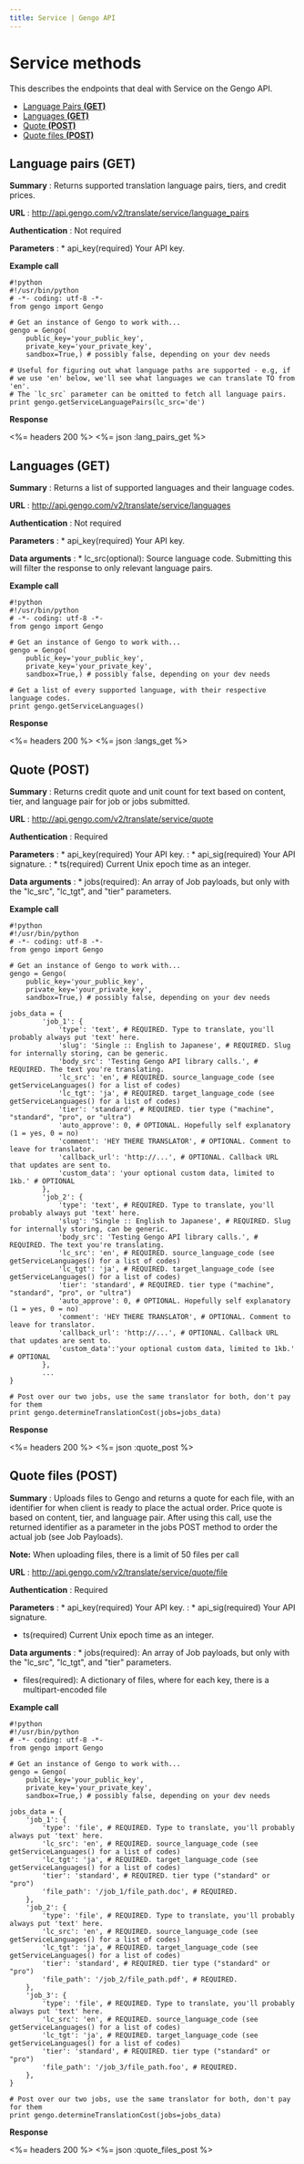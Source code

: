 ```yaml
---
title: Service | Gengo API
---
```


# Service methods

This describes the endpoints that deal with Service on the Gengo API.

* [Language Pairs __(GET)__](#language-pairs-get)
* [Languages __(GET)__](#languages-get)
* [Quote __(POST)__](#quote-post)
* [Quote files __(POST)__](#quote-files-post)


## Language pairs (GET)

__Summary__
: Returns supported translation language pairs, tiers, and credit prices.

__URL__
: http://api.gengo.com/v2/translate/service/language_pairs

__Authentication__
: Not required

__Parameters__
: * api_key(required) Your API key.

__Example call__

    #!python
    #!/usr/bin/python
    # -*- coding: utf-8 -*-
    from gengo import Gengo

    # Get an instance of Gengo to work with...
    gengo = Gengo(
        public_key='your_public_key',
        private_key='your_private_key',
        sandbox=True,) # possibly false, depending on your dev needs

    # Useful for figuring out what language paths are supported - e.g, if 
    # we use 'en' below, we'll see what languages we can translate TO from 'en'.
    # The `lc_src` parameter can be omitted to fetch all language pairs.
    print gengo.getServiceLanguagePairs(lc_src='de')

__Response__

<%= headers 200 %>
<%= json :lang_pairs_get %>

## Languages (GET)

__Summary__
: Returns a list of supported languages and their language codes.

__URL__
: http://api.gengo.com/v2/translate/service/languages

__Authentication__
: Not required

__Parameters__
: * api_key(required) Your API key.

__Data arguments__
: * lc_src(optional): Source language code. Submitting this will filter the response to only relevant language pairs.

__Example call__

    #!python
    #!/usr/bin/python
    # -*- coding: utf-8 -*-
    from gengo import Gengo

    # Get an instance of Gengo to work with...
    gengo = Gengo(
        public_key='your_public_key',
        private_key='your_private_key',
        sandbox=True,) # possibly false, depending on your dev needs

    # Get a list of every supported language, with their respective language codes.
    print gengo.getServiceLanguages()


__Response__

<%= headers 200 %>
<%= json :langs_get %>

## Quote (POST)

__Summary__
: Returns credit quote and unit count for text based on content, tier, and language pair for job or jobs submitted.

__URL__
: http://api.gengo.com/v2/translate/service/quote

__Authentication__
: Required

__Parameters__
: * api_key(required) Your API key.
: * api_sig(required) Your API signature.
: * ts(required) Current Unix epoch time as an integer.

__Data arguments__
: * jobs(required): An array of Job payloads, but only with the "lc_src", "lc_tgt", and "tier" parameters.

__Example call__

    #!python
    #!/usr/bin/python
    # -*- coding: utf-8 -*-
    from gengo import Gengo

    # Get an instance of Gengo to work with...
    gengo = Gengo(
        public_key='your_public_key',
        private_key='your_private_key',
        sandbox=True,) # possibly false, depending on your dev needs

    jobs_data = {
            'job_1': {
                'type': 'text', # REQUIRED. Type to translate, you'll probably always put 'text' here.
                'slug': 'Single :: English to Japanese', # REQUIRED. Slug for internally storing, can be generic.
                'body_src': 'Testing Gengo API library calls.', # REQUIRED. The text you're translating.
                'lc_src': 'en', # REQUIRED. source_language_code (see getServiceLanguages() for a list of codes)
                'lc_tgt': 'ja', # REQUIRED. target_language_code (see getServiceLanguages() for a list of codes)
                'tier': 'standard', # REQUIRED. tier type ("machine", "standard", "pro", or "ultra")
                'auto_approve': 0, # OPTIONAL. Hopefully self explanatory (1 = yes, 0 = no)
                'comment': 'HEY THERE TRANSLATOR', # OPTIONAL. Comment to leave for translator.
                'callback_url': 'http://...', # OPTIONAL. Callback URL that updates are sent to.
                'custom_data': 'your optional custom data, limited to 1kb.' # OPTIONAL
            },
            'job_2': {
                'type': 'text', # REQUIRED. Type to translate, you'll probably always put 'text' here.
                'slug': 'Single :: English to Japanese', # REQUIRED. Slug for internally storing, can be generic.
                'body_src': 'Testing Gengo API library calls.', # REQUIRED. The text you're translating.
                'lc_src': 'en', # REQUIRED. source_language_code (see getServiceLanguages() for a list of codes)
                'lc_tgt': 'ja', # REQUIRED. target_language_code (see getServiceLanguages() for a list of codes)
                'tier': 'standard', # REQUIRED. tier type ("machine", "standard", "pro", or "ultra")
                'auto_approve': 0, # OPTIONAL. Hopefully self explanatory (1 = yes, 0 = no)
                'comment': 'HEY THERE TRANSLATOR', # OPTIONAL. Comment to leave for translator.
                'callback_url': 'http://...', # OPTIONAL. Callback URL that updates are sent to.
                'custom_data':'your optional custom data, limited to 1kb.' # OPTIONAL
            },
            ...
    }

    # Post over our two jobs, use the same translator for both, don't pay for them
    print gengo.determineTranslationCost(jobs=jobs_data)

__Response__

<%= headers 200 %>
<%= json :quote_post %>

## Quote files (POST)

__Summary__
: Uploads files to Gengo and returns a quote for each file, with an identifier for when client is ready to place the actual order. Price quote is based on content, tier, and language pair. After using this call, use the returned identifier as a parameter in the jobs POST method to order the actual job (see Job Payloads).

  __Note:__ When uploading files, there is a limit of 50 files per call

__URL__
: http://api.gengo.com/v2/translate/service/quote/file

__Authentication__
: Required

__Parameters__
: * api_key(required) Your API key.
: * api_sig(required) Your API signature.
  * ts(required) Current Unix epoch time as an integer.

__Data arguments__
: * jobs(required): An array of Job payloads, but only with the "lc_src", "lc_tgt", and "tier" parameters.
  * files(required): A dictionary of files, where for each key, there is a multipart-encoded file

__Example call__


    #!python
    #!/usr/bin/python
    # -*- coding: utf-8 -*-
    from gengo import Gengo

    # Get an instance of Gengo to work with...
    gengo = Gengo(
        public_key='your_public_key',
        private_key='your_private_key',
        sandbox=True,) # possibly false, depending on your dev needs

    jobs_data = {
        'job_1': {
            'type': 'file', # REQUIRED. Type to translate, you'll probably always put 'text' here.
            'lc_src': 'en', # REQUIRED. source_language_code (see getServiceLanguages() for a list of codes)
            'lc_tgt': 'ja', # REQUIRED. target_language_code (see getServiceLanguages() for a list of codes)
            'tier': 'standard', # REQUIRED. tier type ("standard" or "pro")
            'file_path': '/job_1/file_path.doc', # REQUIRED.
        },
        'job_2': {
            'type': 'file', # REQUIRED. Type to translate, you'll probably always put 'text' here.
            'lc_src': 'en', # REQUIRED. source_language_code (see getServiceLanguages() for a list of codes)
            'lc_tgt': 'ja', # REQUIRED. target_language_code (see getServiceLanguages() for a list of codes)
            'tier': 'standard', # REQUIRED. tier type ("standard" or "pro")
            'file_path': '/job_2/file_path.pdf', # REQUIRED.
        },
        'job_3': {
            'type': 'file', # REQUIRED. Type to translate, you'll probably always put 'text' here.
            'lc_src': 'en', # REQUIRED. source_language_code (see getServiceLanguages() for a list of codes)
            'lc_tgt': 'ja', # REQUIRED. target_language_code (see getServiceLanguages() for a list of codes)
            'tier': 'standard', # REQUIRED. tier type ("standard" or "pro")
            'file_path': '/job_3/file_path.foo', # REQUIRED.
        },
    }

    # Post over our two jobs, use the same translator for both, don't pay for them
    print gengo.determineTranslationCost(jobs=jobs_data)

__Response__

<%= headers 200 %>
<%= json :quote_files_post %>
